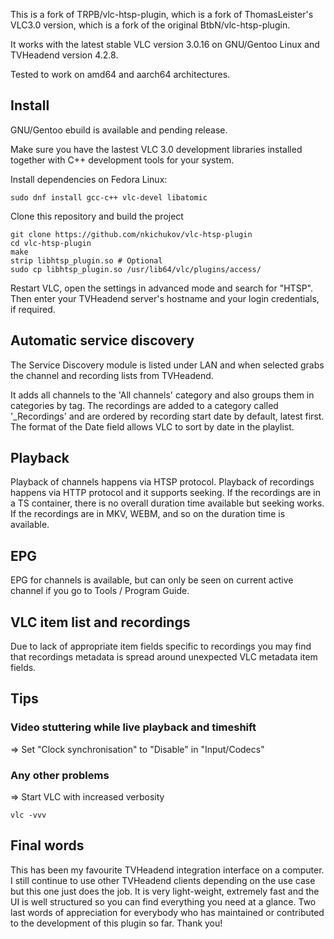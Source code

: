 This is a fork of TRPB/vlc-htsp-plugin, which is a fork of ThomasLeister's VLC3.0 version, which is a fork of the original BtbN/vlc-htsp-plugin.

It works with the latest stable VLC version 3.0.16 on GNU/Gentoo Linux and TVHeadend version 4.2.8.

Tested to work on amd64 and aarch64 architectures.

## Install

GNU/Gentoo ebuild is available and pending release.

Make sure you have the lastest VLC 3.0 development libraries installed together with C++ development tools for your system. 

Install dependencies on Fedora Linux:

```
sudo dnf install gcc-c++ vlc-devel libatomic
```

Clone this repository and build the project

```
git clone https://github.com/nkichukov/vlc-htsp-plugin
cd vlc-htsp-plugin
make
strip libhtsp_plugin.so # Optional
sudo cp libhtsp_plugin.so /usr/lib64/vlc/plugins/access/
```

Restart VLC, open the settings in advanced mode and search for "HTSP". Then enter your TVHeadend server's hostname and your login credentials, if required.

## Automatic service discovery

The Service Discovery module is listed under LAN and when selected grabs the channel and recording lists from TVHeadend.

It adds all channels to the 'All channels' category and also groups them in categories by tag. The recordings are added to a category called '\_Recordings' and are ordered by recording start date by default, latest first. The format of the Date field allows VLC to sort by date in the playlist.

## Playback

Playback of channels happens via HTSP protocol.
Playback of recordings happens via HTTP protocol and it supports seeking. If the recordings are in a TS container, there is no overall duration time available but seeking works. If the recordings are in MKV, WEBM, and so on the duration time is available.

## EPG

EPG for channels is available, but can only be seen on current active channel if you go to Tools / Program Guide.

## VLC item list and recordings

Due to lack of appropriate item fields specific to recordings you may find that recordings metadata is spread around unexpected VLC metadata item fields.

## Tips

### Video stuttering while live playback and timeshift

=> Set "Clock synchronisation" to "Disable" in "Input/Codecs"

### Any other problems

=> Start VLC with increased verbosity
```
vlc -vvv
```

## Final words

This has been my favourite TVHeadend integration interface on a computer. I still continue to use other TVHeadend clients depending on the use case but this one just does the job. It is very light-weight, extremely fast and the UI is well structured so you can find everything you need at a glance.
Two last words of appreciation for everybody who has maintained or contributed to the development of this plugin so far. Thank you!
